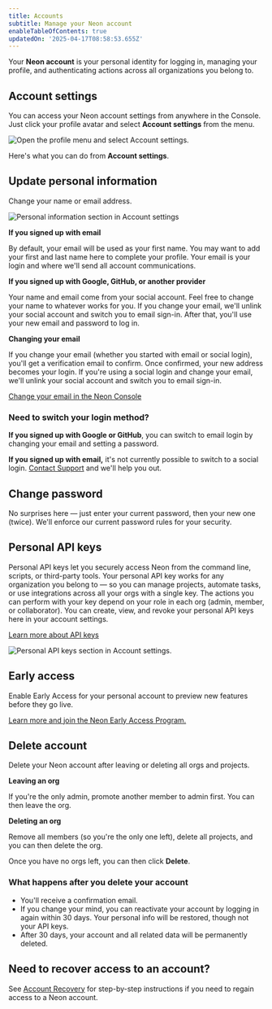 ```yaml
---
title: Accounts
subtitle: Manage your Neon account
enableTableOfContents: true
updatedOn: '2025-04-17T08:58:53.655Z'
---
```


Your **Neon account** is your personal identity for logging in, managing your profile, and authenticating actions across all organizations you belong to.

## Account settings

You can access your Neon account settings from anywhere in the Console. Just click your profile avatar and select **Account settings** from the menu.

![Open the profile menu and select Account settings.](/docs/manage/profile_dropdown.png)

Here's what you can do from **Account settings**.

<Steps>

## Update personal information

Change your name or email address.

![Personal information section in Account settings](/docs/manage/personal_profile.png)

**If you signed up with email**

By default, your email will be used as your first name. You may want to add your first and last name here to complete your profile. Your email is your login and where we'll send all account communications.

**If you signed up with Google, GitHub, or another provider**

Your name and email come from your social account. Feel free to change your name to whatever works for you. If you change your email, we'll unlink your social account and switch you to email sign-in. After that, you'll use your new email and password to log in.

**Changing your email**

If you change your email (whether you started with email or social login), you'll get a verification email to confirm. Once confirmed, your new address becomes your login. If you're using a social login and change your email, we'll unlink your social account and switch you to email sign-in.

[Change your email in the Neon Console](https://console.neon.tech/app/settings?modal=change_email)

### Need to switch your login method?

**If you signed up with Google or GitHub**, you can switch to email login by changing your email and setting a password.

**If you signed up with email,** it's not currently possible to switch to a social login. [Contact Support](/docs/introduction/support) and we'll help you out.

## Change password

No surprises here — just enter your current password, then your new one (twice). We'll enforce our current password rules for your security.

## Personal API keys

Personal API keys let you securely access Neon from the command line, scripts, or third-party tools. Your personal API key works for any organization you belong to — so you can manage projects, automate tasks, or use integrations across all your orgs with a single key. The actions you can perform with your key depend on your role in each org (admin, member, or collaborator). You can create, view, and revoke your personal API keys here in your account settings.

[Learn more about API keys](/docs/manage/api-keys)

![Personal API keys section in Account settings.](/docs/manage/personal_api_key.png)

## Early access

Enable Early Access for your personal account to preview new features before they go live.

[Learn more and join the Neon Early Access Program.](/docs/introduction/roadmap#join-the-neon-early-access-program)

## Delete account

Delete your Neon account after leaving or deleting all orgs and projects.

**Leaving an org**

If you're the only admin, promote another member to admin first. You can then leave the org.

**Deleting an org**

Remove all members (so you're the only one left), delete all projects, and you can then delete the org.

Once you have no orgs left, you can then click **Delete**.

### What happens after you delete your account

- You'll receive a confirmation email.
- If you change your mind, you can reactivate your account by logging in again within 30 days. Your personal info will be restored, though not your API keys.
- After 30 days, your account and all related data will be permanently deleted.
  </Steps>

## Need to recover access to an account?

See [Account Recovery](/docs/manage/account-recovery) for step-by-step instructions if you need to regain access to a Neon account.

<NeedHelp />
